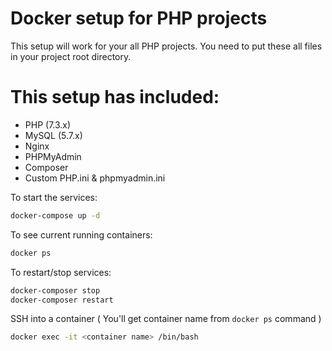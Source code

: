 # Docker setup for PHP projects

This setup will work for your all PHP projects. You need to put these all files in your project root directory.

# This setup has included:
- PHP (7.3.x)
- MySQL (5.7.x)
- Nginx
- PHPMyAdmin
- Composer
- Custom PHP.ini & phpmyadmin.ini

To start the services:

```bash
docker-compose up -d
```

To see current running containers: 
```bash
docker ps
```

To restart/stop services: 
```bash
docker-composer stop
docker-composer restart
```
SSH into a container ( You'll get container name from `docker ps` command )
```bash
docker exec -it <container name> /bin/bash
```